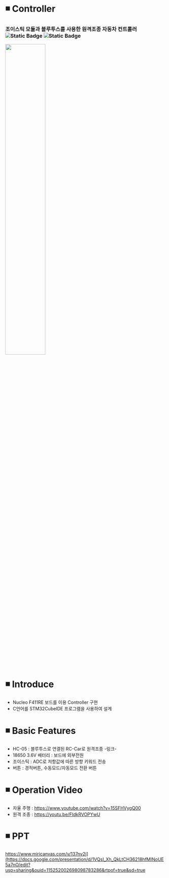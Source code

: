# ◾ Controller
<h3> 조이스틱 모듈과 블루투스를 사용한 원격조종 자동차 컨트롤러 <img alt="Static Badge" src="https://img.shields.io/badge/C-00599C"> <img alt="Static Badge" src="https://img.shields.io/badge/STM32-2ECCFA"> 
</h3>
<img src = "https://github.com/user-attachments/assets/9c7252f0-f630-4cd5-9afd-28962c2012e7" width="50%" height="50%">

# ◾ Introduce
* Nucleo F411RE 보드를 이용 Controller 구현
* C언어를 STM32CubeIDE 프로그램을 사용하여 설계

# ◾ Basic Features
* HC-05 : 블루투스로 연결된 RC-Car로 원격조종 -링크-
* 18650 3.6V 배터리 : 보드에 외부전원
* 조이스틱 : ADC로 저항값에 따른 방향 키워드 전송
* 버튼 : 경적버튼, 수동모드/자동모드 전환 버튼

# ◾ Operation Video
* 자율 주행 : https://www.youtube.com/watch?v=15SFHVygQ00
* 원격 조종 : https://youtu.be/FIdkRVOPYwU

# ◾ PPT
https://www.miricanvas.com/v/137nv2j](https://docs.google.com/presentation/d/1VQsI_Xh_QkLtCH36218hfMINoUE5a7nO/edit?usp=sharing&ouid=115252002698098783286&rtpof=true&sd=true

